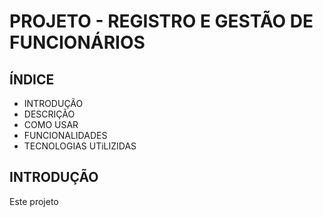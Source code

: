 # PROJETO - REGISTRO E GESTÃO DE FUNCIONÁRIOS <h2>
## **ÍNDICE**
* INTRODUÇÃO
* DESCRIÇÃO
* COMO USAR
* FUNCIONALIDADES
* TECNOLOGIAS UTiLIZIDAS 


## INTRODUÇÃO

Este projeto 
